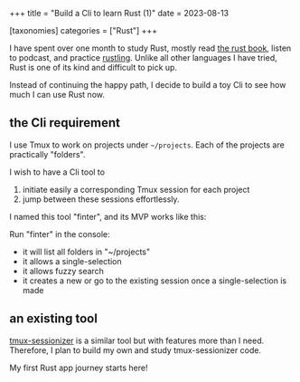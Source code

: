 +++
title = "Build a Cli to learn Rust (1)"
date = 2023-08-13

[taxonomies]
categories = ["Rust"]
+++

I have spent over one month to study Rust, mostly read [the rust book](https://doc.rust-lang.org/book/title-page.html), listen to podcast, and practice [rustling](https://github.com/rust-lang/rustlings).
Unlike all other languages I have tried, Rust is one of its kind and difficult to pick up.

Instead of continuing the happy path, I decide to build a toy Cli to see how much I can use Rust now.

## the Cli requirement

I use Tmux to work on projects under `~/projects`. Each of the projects are practically "folders".

I wish to have a Cli tool to 
1. initiate easily a corresponding Tmux session for each project 
2. jump between these sessions effortlessly.

I named this tool "finter", and its MVP works like this:

Run "finter" in the console:

- it will list all folders in "~/projects"
- it allows a single-selection
- it allows fuzzy search
- it creates a new or go to the existing session once a single-selection is made


## an existing tool

[tmux-sessionizer](https://github.com/jrmoulton/tmux-sessionizer) is a similar tool but with features more than I need.
Therefore, I plan to build my own and study tmux-sessionizer code.

My first Rust app journey starts here!

